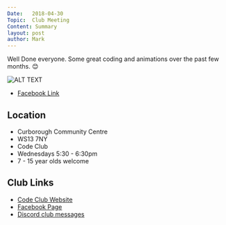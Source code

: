 ```yaml
---
Date:   2018-04-30
Topic:  Club Meeting
Content: Summary
layout: post
author: Mark
---
```

Well Done everyone. Some great coding and animations over the past few months. 😊

![ALT TEXT](https://scontent.fbhx6-1.fna.fbcdn.net/v/t1.6435-9/31676628_1531509133642848_1820124191341412352_n.jpg?_nc_cat=104&ccb=1-7&_nc_sid=dd63ad&_nc_ohc=S3FxL6mY4zQAX8HBebs&_nc_ht=scontent.fbhx6-1.fna&edm=AKK4YLsEAAAA&oh=00_AfBzlap9p5ycDQuTGiniPn-hpfZNu6X0yK2j35NTmScDzw&oe=654E12EC)

* [Facebook Link](https://www.facebook.com/1481985248595237/posts/1531509153642846/)

## Location

* Curborough Community Centre
* WS13 7NY
* Code Club
* Wednesdays 5:30 - 6:30pm
* 7 - 15 year olds welcome

## Club Links

* [Code Club Website](https://lichfield-code-club.github.io/)
* [Facebook Page](https://www.facebook.com/LichfieldCoders)
* [Discord club messages](https://discord.gg/szz6xGK)
